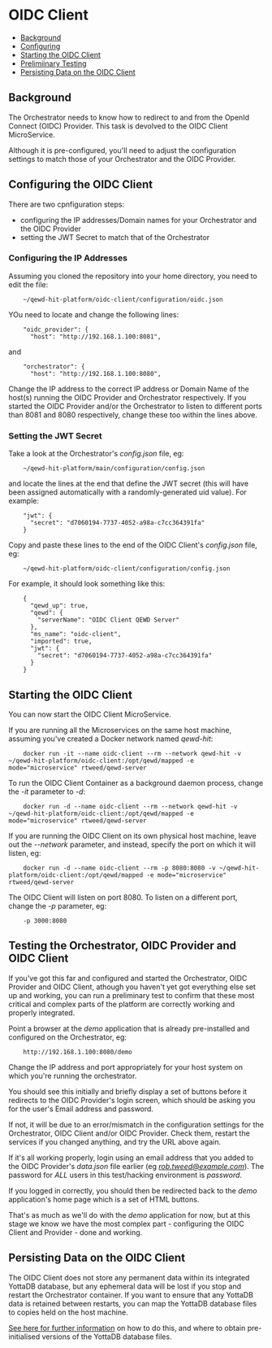# OIDC Client


- [Background](#background)
- [Configuring](#configuring-the-oidc-client)
- [Starting the OIDC Client](#starting-the-oidc-client)
- [Prelimiinary Testing](#testing-the-orchestrator-oidc-provider-and-oidc-client)
- [Persisting Data on the OIDC Client](#persisting-data-on-the-oidc-client)


## Background

The Orchestrator needs to know how to redirect to and from the OpenId Connect (OIDC) Provider.  This task is
devolved to the OIDC Client MicroService.

Although it is pre-configured, you'll need to adjust the configuration settings to match those of
your Orchestrator and the OIDC Provider.


## Configuring the OIDC Client

There are two cpnfiguration steps:

- configuring the IP addresses/Domain names for your Orchestrator and the OIDC Provider
- setting the JWT Secret to match that of the Orchestrator


### Configuring the IP Addresses

Assuming you cloned the repository into your home directory, you need to edit the file:

        ~/qewd-hit-platform/oidc-client/configuration/oidc.json


YOu need to locate and change the following lines:

        "oidc_provider": {
          "host": "http://192.168.1.100:8081",


and


        "orchestrator": {
          "host": "http://192.168.1.100:8080",


Change the IP address to the correct IP address or Domain Name of the host(s) running the
OIDC Provider and Orchestrator respectively.  If you started the OIDC Provider and/or the 
Orchestrator to listen to different ports than 8081 and 8080 respectively, change these too
within the lines above.


### Setting the JWT Secret

Take a look at the Orchestrator's *config.json* file, eg:

        ~/qewd-hit-platform/main/configuration/config.json

and locate the lines at the end that define the JWT secret (this will have been
assigned automatically with a randomly-generated uid value).  For example:


        "jwt": {
          "secret": "d7060194-7737-4052-a98a-c7cc364391fa"
        }

Copy and paste these lines to the end of the OIDC Client's *config.json* file, eg:

        ~/qewd-hit-platform/oidc-client/configuration/config.json

For example, it should look something like this:


        {
          "qewd_up": true,
          "qewd": {
            "serverName": "OIDC Client QEWD Server"
          },
          "ms_name": "oidc-client",
          "imported": true,
          "jwt": {
            "secret": "d7060194-7737-4052-a98a-c7cc364391fa"
          }
        }


## Starting the OIDC Client

You can now start the OIDC Client MicroService.

If you are running all the Microservices on the same host machine, assuming you've created
a Docker network named *qewd-hit*:

        docker run -it --name oidc-client --rm --network qewd-hit -v ~/qewd-hit-platform/oidc-client:/opt/qewd/mapped -e mode="microservice" rtweed/qewd-server

To run the OIDC Client Container as a background daemon process, change the *-it* parameter to *-d*:

        docker run -d --name oidc-client --rm --network qewd-hit -v ~/qewd-hit-platform/oidc-client:/opt/qewd/mapped -e mode="microservice" rtweed/qewd-server


If you are running the OIDC Client on its own physical host machine, leave out the *--network* parameter, 
and instead, specify the port on which it will listen, eg:

        docker run -d --name oidc-client --rm -p 8080:8080 -v ~/qewd-hit-platform/oidc-client:/opt/qewd/mapped -e mode="microservice" rtweed/qewd-server

The OIDC Client will listen on port 8080.  To listen on a different port, change the *-p* parameter, eg:

        -p 3000:8080


## Testing the Orchestrator, OIDC Provider and OIDC Client

If you've got this far and configured and started the Orchestrator, OIDC Provider and OIDC Client, 
athough you haven't yet got everything else set up and working, you can run a preliminary test 
to confirm that these most critical and complex parts of the platform are correctly working and
properly integrated.

Point a browser at the *demo* application that is already pre-installed and configured on the
Orchestrator, eg:


        http://192.168.1.100:8080/demo

Change the IP address and port appropriately for your host system on which you're running
the orchestrator.


You should see this initially and briefly display a set of buttons before it redirects
 to the OIDC Provider's login screen, which should be asking you for the user's Email address and password.

If not, it will be due to an error/mismatch in the configuration settings for the Orchestrator, 
OIDC Client and/or OIDC Provider.  Check them, restart the services if you changed anything, and
try the URL above again.

If it's all working properly, login using an email address that you added to the OIDC Provider's
*data.json* file earlier (eg *rob.tweed@example.com*).  The password for *ALL* users in this
test/hacking environment is *password*.

If you logged in correctly, you should then be redirected back to the *demo* application's home page which
is a set of HTML buttons.

That's as much as we'll do with the *demo* application for now, but at this stage we know we have the
most complex part - configuring the OIDC Client and Provider - done and working.


## Persisting Data on the OIDC Client

The OIDC Client does not store any permanent data within its integrated YottaDB database, but any
ephemeral data will be lost if you stop and restart the Orchestrator container.  If you want to
ensure that any YottaDB data is retained between restarts, you can map the YottaDB database files to
copies held on the host machine.  

[See here for further information](https://github.com/robtweed/yotta-gbldir-files) on how to do this, and
where to obtain pre-initialised versions of the YottaDB database files.

